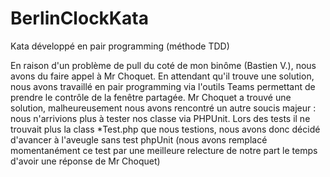 # BerlinClockKata
Kata développé en pair programming (méthode TDD)

En raison d'un problème de pull du coté de mon binôme (Bastien V.), nous avons du faire appel à Mr Choquet.
En attendant qu'il trouve une solution, nous avons travaillé en pair programming via l'outils Teams permettant de prendre le contrôle de la fenêtre partagée.
Mr Choquet a trouvé une solution, malheureusement nous avons rencontré un autre soucis majeur : nous n'arrivions plus à tester nos classe via PHPUnit.
Lors des tests il ne trouvait plus la class *Test.php que nous testions, nous avons donc décidé d'avancer à l'aveugle sans test phpUnit
(nous avons remplacé momentanément ce test par une meilleure relecture de notre part le temps d'avoir une réponse de Mr Choquet)